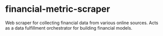 # financial-metric-scraper
Web scraper for collecting financial data from various online sources. Acts as a data fulfillment orchestrator for building financial models.
